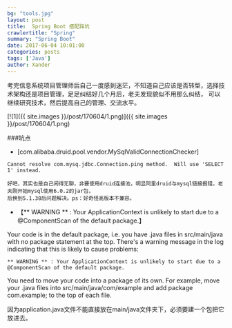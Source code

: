 ```yaml
---
bg: "tools.jpg"
layout: post
title:  Spring Boot 搭配踩坑
crawlertitle: "Spring"
summary: "Spring Boot"
date: 2017-06-04 10:01:00
categories: posts
tags: ['Java']
author: Xander
---
```


考完信息系统项目管理师后自己一度感到迷茫，不知道自己应该是否转型，选择技术架构还是项目管理，足足纠结好几个月后，老夫发现貌似不用那么纠结，
可以继续研究技术，然后提高自己的管理、交流水平。

[![1]({{ site.images }}/post/170604/1.png)]({{ site.images }}/post/170604/1.png)

###坑点

* [com.alibaba.druid.pool.vendor.MySqlValidConnectionChecker] 

```text
Cannot resolve com.mysq.jdbc.Connection.ping method.  Will use 'SELECT 1' instead.

好吧，其实也是自己闲得无聊，非要使用druid连接池，明显阿里druid与mysql链接报错，老夫刚开始mysql使用6.0.2的jar包，
后换到5.1.38后问题解决。ps：好奇怪高版本不兼容。
```

* 【** WARNING ** : Your ApplicationContext is unlikely to start due to a @ComponentScan of the default package.】

Your code is in the default package, i.e. you have .java files in src/main/java with no package statement at the top. 
There's a warning message in the log indicating that this is likely to cause problems:

`** WARNING ** : Your ApplicationContext is unlikely to start due to a @ComponentScan of the default package.`

You need to move your code into a package of its own. For example, move your .java files into src/main/java/com/example 
and add package com.example; to the top of each file.

因为application.java文件不能直接放在main/java文件夹下，必须要建一个包把它放进去。







